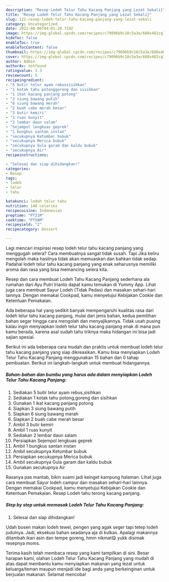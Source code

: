 ```yaml
---
description: "Resep Lodeh Telur Tahu Kacang Panjang yang Lezat Sekali}"
title: "Resep Lodeh Telur Tahu Kacang Panjang yang Lezat Sekali}"
slug: 122-resep-lodeh-telur-tahu-kacang-panjang-yang-lezat-sekali
category: Uncategorized
date: 2022-08-06T04:01:20.719Z
image: https://img-global.cpcdn.com/recipes/c79096b9c18c5a3e/680x482cq70/lodeh-telur-tahu-kacang-panjang-foto-resep-utama.jpg
hideToc: false
enableToc: true
enableTocContent: false
thumbnail: https://img-global.cpcdn.com/recipes/c79096b9c18c5a3e/680x482cq70/lodeh-telur-tahu-kacang-panjang-foto-resep-utama.jpg
cover: https://img-global.cpcdn.com/recipes/c79096b9c18c5a3e/680x482cq70/lodeh-telur-tahu-kacang-panjang-foto-resep-utama.jpg
author: Admin
authorAv: notfound
ratingvalue: 3.3
reviewcount: 5
recipeingredient:
- "5 butir telur ayam rebussisihkan"
- "1 kotak tahu potonggoreng dan sisihkan"
- "1 ikat kacang panjang potong"
- "3 siung bawang putih"
- "6 siung bawang merah"
- "2 buah cabe merah besar"
- "3 butir kemiri"
- "1 ruas kunyit"
- "2 lembar daun salam"
- "Sejempol lengkuas geprek"
- "1 bungkus santan instan"
- "secukupnya Ketumbar bubuk"
- "secukupnya Merica bubuk"
- "secukupnya Gula garam dan kaldu bubuk"
- "secukupnya Air"
recipeinstructions:

- "Selesai dan siap dihidangkan!"
categories:
- Resep
tags:
- lodeh
- telur
- tahu

katakunci: lodeh telur tahu 
nutrition: 148 calories
recipecuisine: Indonesian
preptime: "PT21M"
cooktime: "PT58M"
recipeyield: "2"
recipecategory: Dessert

---
```



Lagi mencari inspirasi resep lodeh telur tahu kacang panjang yang menggugah selera? Cara membuatnya sangat tidak susah. Tapi Jika keliru mengolah maka hasilnya tidak akan memuaskan dan bahkan tidak sedap. Padahal lodeh telur tahu kacang panjang yang enak seharusnya memiliki aroma dan rasa yang bisa memancing selera kita.


Resep dan cara membuat Lodeh Tahu Kacang Panjang sederhana ala rumahan dari Ayu Putri Irianto dapat kamu temukan di Yummy App. Lihat juga cara membuat Sayur Lodeh (Tidak Pedas) dan masakan sehari-hari lainnya. Dengan memakai Cookpad, kamu menyetujui Kebijakan Cookie dan Ketentuan Pemakaian.

Ada beberapa hal yang sedikit banyak mempengaruhi kualitas rasa dari lodeh telur tahu kacang panjang, mulai dari jenis bahan, kedua pemilihan bahan segar hingga cara mengolah dan menyajikannya. Tidak usah pusing kalau ingin menyiapkan lodeh telur tahu kacang panjang enak di mana pun kamu berada, karena asal sudah tahu triknya maka hidangan ini bisa jadi sajian spesial.


Berikut ini ada beberapa cara mudah dan praktis untuk membuat lodeh telur tahu kacang panjang yang siap dikreasikan. Kamu bisa menyiapkan Lodeh Telur Tahu Kacang Panjang menggunakan 15 bahan dan 0 tahap pembuatan. Berikut ini langkah-langkah untuk membuat hidangannya.

<!--inarticleads1-->

##### Bahan-bahan dan bumbu yang harus ada dalam menyiapkan Lodeh Telur Tahu Kacang Panjang:

1. Sediakan 5 butir telur ayam rebus,sisihkan
1. Sediakan 1 kotak tahu potong,goreng dan sisihkan
1. Gunakan 1 ikat kacang panjang potong
1. Siapkan 3 siung bawang putih
1. Siapkan 6 siung bawang merah
1. Siapkan 2 buah cabe merah besar
1. Ambil 3 butir kemiri
1. Ambil 1 ruas kunyit
1. Sediakan 2 lembar daun salam
1. Persiapkan Sejempol lengkuas geprek
1. Ambil 1 bungkus santan instan
1. Ambil secukupnya Ketumbar bubuk
1. Persiapkan secukupnya Merica bubuk
1. Ambil secukupnya Gula garam dan kaldu bubuk
1. Gunakan secukupnya Air


Rasanya pas mantab, bikin suami jadi keinget kampung halaman. Lihat juga cara membuat Sayur lodeh campur dan masakan sehari-hari lainnya. Dengan memakai Cookpad, kamu menyetujui Kebijakan Cookie dan Ketentuan Pemakaian. Resep Lodeh tahu terong kacang panjang. 

<!--inarticleads2-->

##### Step by step untuk memasak Lodeh Telur Tahu Kacang Panjang:


1. Selesai dan siap dihidangkan!

Udah bosen makan lodeh tewel, pengen yang agak seger tapi tetep lodeh judulnya. Jadi, eksekusi bahan seadanya aja di kulkas. Apalagi makannya ditambah ikan asin dan tempe goreng, hmm nikmat😋 yukk disimak resepnya moms. 

Terima kasih telah membaca resep yang kami tampilkan di sini. Besar harapan kami, olahan Lodeh Telur Tahu Kacang Panjang yang mudah di atas dapat membantu kamu menyiapkan makanan yang lezat untuk keluarga/teman maupun menjadi ide bagi anda yang berkeinginan untuk berjualan makanan. Selamat mencoba!
